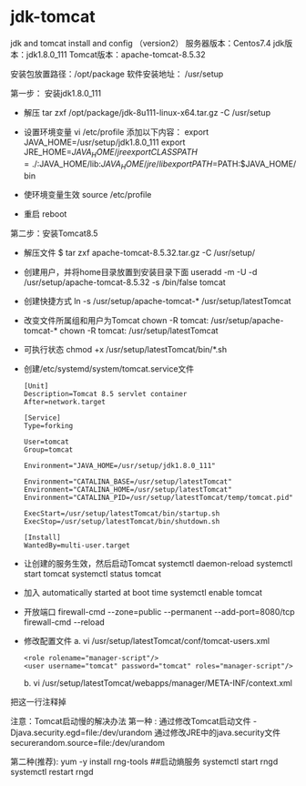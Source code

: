 # jdk-tomcat
jdk and tomcat install and config （version2）
服务器版本：Centos7.4 
jdk版本：jdk1.8.0_111
Tomcat版本：apache-tomcat-8.5.32

安装包放置路径：/opt/package
软件安装地址： /usr/setup

第一步： 安装jdk1.8.0_111
- 解压 
	tar zxf /opt/package/jdk-8u111-linux-x64.tar.gz -C /usr/setup
- 设置环境变量
	vi /etc/profile 添加以下内容：
	export JAVA_HOME=/usr/setup/jdk1.8.0_111
	export JRE_HOME=$JAVA_HOME/jre
	export CLASSPATH=./:$JAVA_HOME/lib:$JAVA_HOME/jre/lib
	export PATH=$PATH:$JAVA_HOME/bin

- 使环境变量生效
	source /etc/profile

- 重启
	reboot
  
第二步：安装Tomcat8.5
- 解压文件
	$ tar zxf apache-tomcat-8.5.32.tar.gz -C /usr/setup/

- 创建用户，并将home目录放置到安装目录下面
	useradd -m -U -d /usr/setup/apache-tomcat-8.5.32 -s /bin/false tomcat

- 创建快捷方式
	ln -s /usr/setup/apache-tomcat-* /usr/setup/latestTomcat

- 改变文件所属组和用户为Tomcat
	chown -R tomcat: /usr/setup/apache-tomcat-*
	chown -R tomcat: /usr/setup/latestTomcat

- 可执行状态
	chmod +x /usr/setup/latestTomcat/bin/*.sh

- 创建/etc/systemd/system/tomcat.service文件	
	```添加以下内容
	[Unit]
	Description=Tomcat 8.5 servlet container
	After=network.target

	[Service]
	Type=forking

	User=tomcat
	Group=tomcat

	Environment="JAVA_HOME=/usr/setup/jdk1.8.0_111"

	Environment="CATALINA_BASE=/usr/setup/latestTomcat"
	Environment="CATALINA_HOME=/usr/setup/latestTomcat"
	Environment="CATALINA_PID=/usr/setup/latestTomcat/temp/tomcat.pid"

	ExecStart=/usr/setup/latestTomcat/bin/startup.sh
	ExecStop=/usr/setup/latestTomcat/bin/shutdown.sh

	[Install]
	WantedBy=multi-user.target
	```

- 让创建的服务生效，然后启动Tomcat
	systemctl daemon-reload
	systemctl start tomcat
	systemctl status tomcat

- 加入 automatically started at boot time
	systemctl enable tomcat

- 开放端口
	firewall-cmd --zone=public --permanent --add-port=8080/tcp
	firewall-cmd --reload

- 修改配置文件
	a. vi /usr/setup/latestTomcat/conf/tomcat-users.xml
	```添加以下内容
	<role rolename="manager-script"/>	
	<user username="tomcat" password="tomcat" roles="manager-script"/>
	```
	b. vi /usr/setup/latestTomcat/webapps/manager/META-INF/context.xml
<Context antiResourceLocking="false" privileged="true" >
	<!--  <Valve className="org.apache.catalina.valves.RemoteAddrValve" allow="127\.\d+\.\d+\.\d+|::1|0:0:0:0:0:0:0:1" /> --> 把这一行注释掉
	<Manager sessionAttributeValueClassNameFilter="java\.lang\.(?:Boolean|Integer|Long|Number|String)|org\.apache\.catalina\.filters\.CsrfPreventionFilter\$LruCache(?:\$1)?|java\.util\.(?:Linked)?HashMap"/>
</Context>

注意：Tomcat启动慢的解决办法
第一种 :
通过修改Tomcat启动文件 -Djava.security.egd=file:/dev/urandom 通过修改JRE中的java.security文件 securerandom.source=file:/dev/urandom

第二种(推荐):
yum -y install rng-tools
##启动熵服务
systemctl start rngd
systemctl restart rngd
